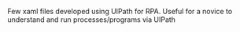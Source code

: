 Few xaml files developed using UIPath for RPA.
Useful for a novice to understand and run processes/programs via UIPath
